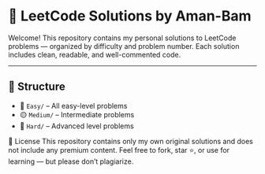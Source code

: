 # 📘 LeetCode Solutions by Aman-Bam

Welcome! This repository contains my personal solutions to LeetCode problems — organized by difficulty and problem number. Each solution includes clean, readable, and well-commented code.

---

## 📂 Structure

- 🔹 `Easy/` – All easy-level problems
- 🟡 `Medium/` – Intermediate problems
- 🔴 `Hard/` – Advanced level problems

📜 License
This repository contains only my own original solutions and does not include any premium content.
Feel free to fork, star ⭐, or use for learning — but please don’t plagiarize.
